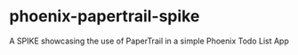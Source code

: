 # phoenix-papertrail-spike
A SPIKE showcasing the use of PaperTrail in a simple Phoenix Todo List App
